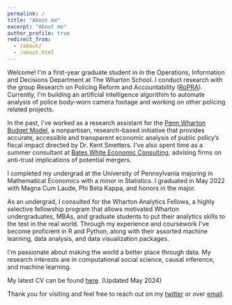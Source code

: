 ```yaml
---
permalink: /
title: "About me"
excerpt: "About me"
author_profile: true
redirect_from: 
  - /about/
  - /about.html
---
```


Welcome! I'm a first-year graduate student in in the Operations, Information and Decisions Department at The Wharton School. I conduct research with the group Research on Policing Reform and Accountability ([RoPRA](https://policingresearch.org/)). Currently, I'm building an artificial intelligence algorithim to automate analysis of police body-worn camera footage and working on other policing related projects.

In the past, I've worked as a research assistant for the [Penn Wharton Budget Model](https://budgetmodel.wharton.upenn.edu/), a nonpartisan, research-based initiative that provides accurate, accessible and transparent economic analysis of public policy’s fiscal impact directed by Dr. Kent Smetters. I've also spent time as a summer consultant at [Bates White Economic Consulting](https://www.bateswhite.com/), advising firms on anti-trust implications of potential mergers. 

I completed my undergrad at the University of Pennsylvania majoring in Mathematical Economics with a minor in Statistics. I graduated in May 2022 with Magna Cum Laude, Phi Beta Kappa, and honors in the major.

As an undergrad, I consulted for the Wharton Analytics Fellows, a highly selective fellowship program that allows motivated Wharton undergraduates, MBAs, and graduate students to put their analytics skills to the test in the real world. Through my experience and coursework I've become proficient in R and Python, along with their assorted machine learning, data analysis, and data visualization packages. 

I'm passionate about making the world a better place through data. My research interests are in computational social science, causal inference, and machine learning. 

My latest CV can be found [here](http://greglanzalotto.github.io/files/Greg_Lanzalotto_CV.pdf). (Updated May 2024)

Thank you for visiting and feel free to reach out on my [twitter](https://twitter.com/GregLanzalotto) or over [email](mailto:glanza@sas.upenn.edu).

